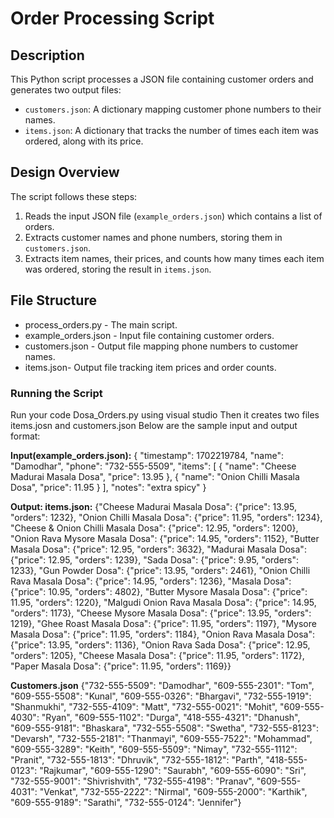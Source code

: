 # Order Processing Script

## Description
This Python script processes a JSON file containing customer orders and generates two output files:
- `customers.json`: A dictionary mapping customer phone numbers to their names.
- `items.json`: A dictionary that tracks the number of times each item was ordered, along with its price.

## Design Overview
The script follows these steps:
1. Reads the input JSON file (`example_orders.json`) which contains a list of orders.
2. Extracts customer names and phone numbers, storing them in `customers.json`.
3. Extracts item names, their prices, and counts how many times each item was ordered, storing the result in `items.json`.

## File Structure
- process_orders.py - The main script.
- example_orders.json - Input file containing customer orders.
- customers.json - Output file mapping phone numbers to customer names.
- items.json- Output file tracking item prices and order counts.


### Running the Script
Run your code Dosa_Orders.py using visual studio
Then it creates two files items.josn and customers.json
Below are the sample input and output format:

**Input(example_orders.json):**
{
        "timestamp": 1702219784,
        "name": "Damodhar",
        "phone": "732-555-5509",
        "items": [
            {
                "name": "Cheese Madurai Masala Dosa",
                "price": 13.95
            },
            {
                "name": "Onion Chilli Masala Dosa",
                "price": 11.95
            }
        ],
        "notes": "extra spicy"
}

**Output:
items.json:**
{"Cheese Madurai Masala Dosa": {"price": 13.95, "orders": 1232}, "Onion Chilli Masala Dosa": {"price": 11.95, "orders": 1234}, "Cheese & Onion Chilli Masala Dosa": {"price": 12.95, "orders": 1200}, "Onion Rava Mysore Masala Dosa": {"price": 14.95, "orders": 1152}, "Butter Masala Dosa": {"price": 12.95, "orders": 3632}, "Madurai Masala Dosa": {"price": 12.95, "orders": 1239}, "Sada Dosa": {"price": 9.95, "orders": 1233}, "Gun Powder Dosa": {"price": 13.95, "orders": 2461}, "Onion Chilli Rava Masala Dosa": {"price": 14.95, "orders": 1236}, "Masala Dosa": {"price": 10.95, "orders": 4802}, "Butter Mysore Masala Dosa": {"price": 11.95, "orders": 1220}, "Malgudi Onion Rava Masala Dosa": {"price": 14.95, "orders": 1173}, "Cheese Mysore Masala Dosa": {"price": 13.95, "orders": 1219}, "Ghee Roast Masala Dosa": {"price": 11.95, "orders": 1197}, "Mysore Masala Dosa": {"price": 11.95, "orders": 1184}, "Onion Rava Masala Dosa": {"price": 13.95, "orders": 1136}, "Onion Rava Sada Dosa": {"price": 12.95, "orders": 1205}, "Cheese Masala Dosa": {"price": 11.95, "orders": 1172}, "Paper Masala Dosa": {"price": 11.95, "orders": 1169}}

**Customers.json**
{"732-555-5509": "Damodhar", "609-555-2301": "Tom", "609-555-5508": "Kunal", "609-555-0326": "Bhargavi", "732-555-1919": "Shanmukhi", "732-555-4109": "Matt", "732-555-0021": "Mohit", "609-555-4030": "Ryan", "609-555-1102": "Durga", "418-555-4321": "Dhanush", "609-555-9181": "Bhaskara", "732-555-5508": "Swetha", "732-555-8123": "Devarsh", "732-555-2181": "Thanmayi", "609-555-7522": "Mohammad", "609-555-3289": "Keith", "609-555-5509": "Nimay", "732-555-1112": "Pranit", "732-555-1813": "Dhruvik", "732-555-1812": "Parth", "418-555-0123": "Rajkumar", "609-555-1290": "Saurabh", "609-555-6090": "Sri", "732-555-9001": "Shivrishvith", "732-555-4198": "Pranav", "609-555-4031": "Venkat", "732-555-2222": "Nirmal", "609-555-2000": "Karthik", "609-555-9189": "Sarathi", "732-555-0124": "Jennifer"}




